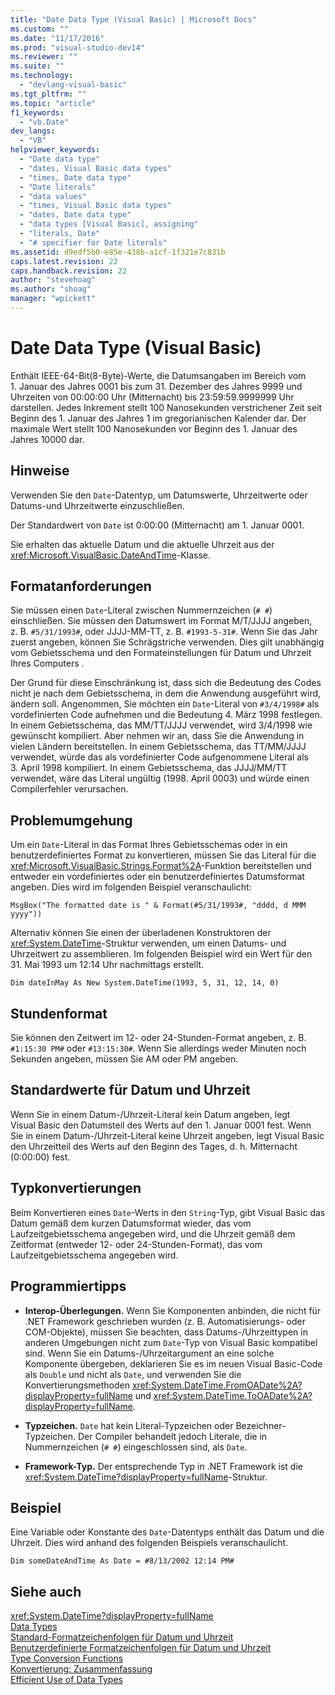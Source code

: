 ```yaml
---
title: "Date Data Type (Visual Basic) | Microsoft Docs"
ms.custom: ""
ms.date: "11/17/2016"
ms.prod: "visual-studio-dev14"
ms.reviewer: ""
ms.suite: ""
ms.technology: 
  - "devlang-visual-basic"
ms.tgt_pltfrm: ""
ms.topic: "article"
f1_keywords: 
  - "vb.Date"
dev_langs: 
  - "VB"
helpviewer_keywords: 
  - "Date data type"
  - "dates, Visual Basic data types"
  - "times, Date data type"
  - "Date literals"
  - "data values"
  - "times, Visual Basic data types"
  - "dates, Date data type"
  - "data types [Visual Basic], assigning"
  - "literals, Date"
  - "# specifier for Date literals"
ms.assetid: d9edf5b0-e85e-438b-a1cf-1f321e7c831b
caps.latest.revision: 22
caps.handback.revision: 22
author: "stevehoag"
ms.author: "shoag"
manager: "wpickett"
---
```

# Date Data Type (Visual Basic)
Enthält IEEE\-64\-Bit\(8\-Byte\)\-Werte, die Datumsangaben im Bereich vom 1. Januar des Jahres 0001 bis zum 31. Dezember des Jahres 9999 und Uhrzeiten von 00:00:00 Uhr \(Mitternacht\) bis 23:59:59.9999999 Uhr darstellen.  Jedes Inkrement stellt 100 Nanosekunden verstrichener Zeit seit Beginn des 1. Januar des Jahres 1 im gregorianischen Kalender dar.  Der maximale Wert stellt 100 Nanosekunden vor Beginn des 1. Januar des Jahres 10000 dar.  
  
## Hinweise  
 Verwenden Sie den `Date`\-Datentyp, um Datumswerte, Uhrzeitwerte oder Datums\-und Uhrzeitwerte einzuschließen.  
  
 Der Standardwert von `Date` ist 0:00:00 \(Mitternacht\) am 1. Januar 0001.  
  
 Sie erhalten das aktuelle Datum und die aktuelle Uhrzeit aus der <xref:Microsoft.VisualBasic.DateAndTime>\-Klasse.  
  
## Formatanforderungen  
 Sie müssen einen `Date`\-Literal zwischen Nummernzeichen \(`# #`\) einschließen.  Sie müssen den Datumswert im Format M\/T\/JJJJ angeben, z. B. `#5/31/1993#`, oder JJJJ\-MM\-TT, z. B. `#1993-5-31#`.  Wenn Sie das Jahr zuerst angeben, können Sie Schrägstriche verwenden.  Dies gilt unabhängig vom Gebietsschema und den Formateinstellungen für Datum und Uhrzeit Ihres Computers .  
  
 Der Grund für diese Einschränkung ist, dass sich die Bedeutung des Codes nicht je nach dem Gebietsschema, in dem die Anwendung ausgeführt wird, ändern soll.  Angenommen, Sie möchten ein `Date`\-Literal von `#3/4/1998#` als vordefinierten Code aufnehmen und die Bedeutung 4. März 1998 festlegen.  In einem Gebietsschema, das MM\/TT\/JJJJ verwendet, wird 3\/4\/1998 wie gewünscht kompiliert.  Aber nehmen wir an, dass Sie die Anwendung in vielen Ländern bereitstellen.  In einem Gebietsschema, das TT\/MM\/JJJJ verwendet, würde das als vordefinierter Code aufgenommene Literal als 3. April 1998 kompiliert.  In einem Gebietsschema, das JJJJ\/MM\/TT verwendet, wäre das Literal ungültig \(1998. April 0003\) und würde einen Compilerfehler verursachen.  
  
## Problemumgehung  
 Um ein `Date`\-Literal in das Format Ihres Gebietsschemas oder in ein benutzerdefiniertes Format zu konvertieren, müssen Sie das Literal für die <xref:Microsoft.VisualBasic.Strings.Format%2A>\-Funktion bereitstellen und entweder ein vordefiniertes oder ein benutzerdefiniertes Datumsformat angeben.  Dies wird im folgenden Beispiel veranschaulicht:  
  
```  
MsgBox("The formatted date is " & Format(#5/31/1993#, "dddd, d MMM yyyy"))  
```  
  
 Alternativ können Sie einen der überladenen Konstruktoren der <xref:System.DateTime>\-Struktur verwenden, um einen Datums\- und Uhrzeitwert zu assemblieren.  Im folgenden Beispiel wird ein Wert für den 31. Mai 1993 um 12:14 Uhr nachmittags erstellt.  
  
```  
Dim dateInMay As New System.DateTime(1993, 5, 31, 12, 14, 0)   
```  
  
## Stundenformat  
 Sie können den Zeitwert im 12\- oder 24\-Stunden\-Format angeben, z. B. `#1:15:30 PM#` oder `#13:15:30#`.  Wenn Sie allerdings weder Minuten noch Sekunden angeben, müssen Sie AM oder PM angeben.  
  
## Standardwerte für Datum und Uhrzeit  
 Wenn Sie in einem Datum\-\/Uhrzeit\-Literal kein Datum angeben, legt Visual Basic den Datumsteil des Werts auf den 1. Januar 0001 fest.  Wenn Sie in einem Datum\-\/Uhrzeit\-Literal keine Uhrzeit angeben, legt Visual Basic den Uhrzeitteil des Werts auf den Beginn des Tages, d. h. Mitternacht \(0:00:00\) fest.  
  
## Typkonvertierungen  
 Beim Konvertieren eines `Date`\-Werts in den `String`\-Typ, gibt Visual Basic das Datum gemäß dem kurzen Datumsformat wieder, das vom Laufzeitgebietsschema angegeben wird, und die Uhrzeit gemäß dem Zeitformat \(entweder 12\- oder 24\-Stunden\-Format\), das vom Laufzeitgebietsschema angegeben wird.  
  
## Programmiertipps  
  
-   **Interop\-Überlegungen.** Wenn Sie Komponenten anbinden, die nicht für .NET Framework geschrieben wurden \(z. B. Automatisierungs\- oder COM\-Objekte\), müssen Sie beachten, dass Datums\-\/Uhrzeittypen in anderen Umgebungen nicht zum `Date`\-Typ von Visual Basic kompatibel sind.  Wenn Sie ein Datums\-\/Uhrzeitargument an eine solche Komponente übergeben, deklarieren Sie es im neuen Visual Basic\-Code als `Double` und nicht als `Date`, und verwenden Sie die Konvertierungsmethoden <xref:System.DateTime.FromOADate%2A?displayProperty=fullName> und <xref:System.DateTime.ToOADate%2A?displayProperty=fullName>.  
  
-   **Typzeichen.** `Date` hat kein Literal\-Typzeichen oder Bezeichner\-Typzeichen.  Der Compiler behandelt jedoch Literale, die in Nummernzeichen \(`# #`\) eingeschlossen sind, als `Date`.  
  
-   **Framework\-Typ.** Der entsprechende Typ in .NET Framework ist die <xref:System.DateTime?displayProperty=fullName>\-Struktur.  
  
## Beispiel  
 Eine Variable oder Konstante des `Date`\-Datentyps enthält das Datum und die Uhrzeit.  Dies wird anhand des folgenden Beispiels veranschaulicht.  
  
```  
Dim someDateAndTime As Date = #8/13/2002 12:14 PM#  
```  
  
## Siehe auch  
 <xref:System.DateTime?displayProperty=fullName>   
 [Data Types](../../../visual-basic/language-reference/data-types/data-type-summary.md)   
 [Standard\-Formatzeichenfolgen für Datum und Uhrzeit](../Topic/Standard%20Date%20and%20Time%20Format%20Strings.md)   
 [Benutzerdefinierte Formatzeichenfolgen für Datum und Uhrzeit](../Topic/Custom%20Date%20and%20Time%20Format%20Strings.md)   
 [Type Conversion Functions](../../../visual-basic/language-reference/functions/type-conversion-functions.md)   
 [Konvertierung: Zusammenfassung](../../../visual-basic/language-reference/keywords/conversion-summary.md)   
 [Efficient Use of Data Types](../../../visual-basic/programming-guide/language-features/data-types/efficient-use-of-data-types.md)